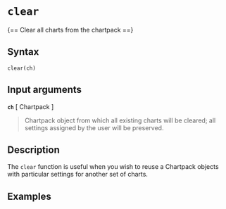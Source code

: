 # `clear`

{== Clear all charts from the chartpack ==}


## Syntax

    clear(ch)

## Input arguments

__`ch`__ [ Chartpack ]
>
> Chartpack object from which all existing charts will be cleared; all
> settings assigned by the user will be preserved.
>


## Description

The `clear` function is useful when you wish to reuse a Chartpack objects
with particular settings for another set of charts.


## Examples

